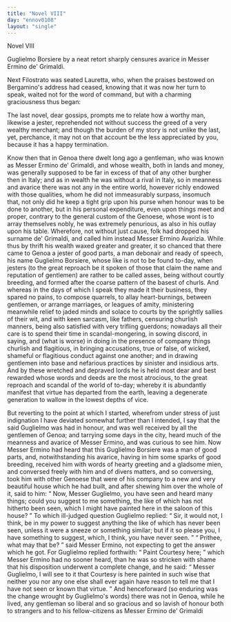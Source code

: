 ```yaml
---
title: "Novel VIII"
day: "ennov0108"
layout: "single"
---
```

<html>
 <head>
 </head>
 <body>
  <div id="nov0108" type="novella" who="lauretta">
   <head>
    Novel VIII
   </head>
   <argument>
    <p>
     <milestone id="p01080001"/>
     Guglielmo Borsiere by a neat retort sharply censures
 avarice in Messer Ermino de' Grimaldi.
    </p>
   </argument>
   <div3 type="commentary" who="author">
    <p>
     <milestone id="p01080002"/>
     <!--(sc)-->
     Next
     <!--(/sc)-->
     Filostrato was seated Lauretta, who, when the praises
 bestowed on Bergamino's address had ceased, knowing that it was
 now her turn to speak, waited not for the word of command, but
 with a charming graciousness thus began:
    </p>
   </div3>
   <div3 type="commentary" who="lauretta">
    <p>
     <milestone id="p01080003"/>
     The last novel, dear gossips, prompts me to relate how a worthy
 man, likewise a jester, reprehended not without success the greed
 of a very wealthy merchant; and though the burden of my story
 is not unlike the last, yet, perchance, it may not on that account
 be the less appreciated by you, because it has a happy termination.
    </p>
   </div3>
   <p>
    <milestone id="p01080004"/>
    Know then that in Genoa there dwelt long ago a gentleman,
 who was known as Messer Ermino de' Grimaldi, and whose wealth,
 both in lands and money, was generally supposed to be far in excess
 of that of any other burgher then in Italy;
    <milestone id="p01080005"/>
    and as in wealth he was
 without a rival in Italy, so in meanness and avarice there was not
 any in the entire world, however richly endowed with those qualities,
 whom he did not immeasurably surpass, insomuch that, not only
 did he keep a tight grip upon his purse when honour was to be done
 to another, but in his personal expenditure, even upon things meet
 and proper, contrary to the general custom of the Genoese, whose
 wont is to array themselves nobly, he was extremely penurious, as
 also in his outlay upon his table.
    <milestone id="p01080006"/>
    Wherefore, not without just cause,
 folk had dropped his surname de' Grimaldi, and called him instead
 Messer Ermino Avarizia.
    <milestone id="p01080007"/>
    While thus by thrift his wealth waxed
 greater and greater, it so chanced that there came to Genoa a jester
 of good parts, a man debonair and ready of speech, his name
 Guglielmo Borsiere, whose like is not to be found to-day, when
    <pb n="57"/>
    jesters (to the great reproach be it spoken of those that claim the
 name and reputation of gentlemen) are rather to be called asses,
 being without courtly breeding, and formed after the coarse pattern
 of the basest of churls.
    <milestone id="p01080008"/>
    And whereas in the days of which I speak
 they made it their business, they spared no pains, to compose quarrels,
 to allay heart-burnings, between gentlemen, or arrange marriages, or
 leagues of amity, ministering meanwhile relief to jaded minds and
 solace to courts by the sprightly sallies of their wit, and with keen
 sarcasm, like fathers, censuring churlish manners, being also satisfied
 with very trifling guerdons;
    <milestone id="p01080009"/>
    nowadays all their care is to spend their
 time in scandal-mongering, in sowing discord, in saying, and (what
 is worse) in doing in the presence of company things churlish and
 flagitious, in bringing accusations, true or false, of wicked, shameful
 or flagitious conduct against one another; and in drawing gentlemen
 into base and nefarious practices by sinister and insidious arts.
    <milestone id="p01080010"/>
    And
 by these wretched and depraved lords he is held most dear and best
 rewarded whose words and deeds are the most atrocious, to the
 great reproach and scandal of the world of to-day; whereby it is
 abundantly manifest that virtue has departed from the earth, leaving
 a degenerate generation to wallow in the lowest depths of vice.
   </p>
   <p>
    <milestone id="p01080011"/>
    But reverting to the point at which I started, wherefrom under
 stress of just indignation I have deviated somewhat further than I
 intended, I say that the said Guglielmo was had in honour, and was
 well received by all the gentlemen of Genoa; and tarrying some
 days in the city, heard much of the meanness and avarice of Messer
 Ermino, and was curious to see him.
    <milestone id="p01080012"/>
    Now Messer Ermino had
 heard that this Guglielmo Borsiere was a man of good parts, and,
 notwithstanding his avarice, having in him some sparks of good
 breeding, received him with words of hearty greeting and a gladsome
 mien, and conversed freely with him and of divers matters, and so
 conversing, took him with other Genoese that were of his company
 to a new and very beautiful house which he had built,
    <milestone id="p01080013"/>
    and after
 shewing him over the whole of it, said to him:
    <q direct="unspecified">
     Now, Messer
 Guglielmo, you have seen and heard many things; could you suggest
 to me something, the like of which has not hitherto been seen,
 which I might have painted here in the saloon of this house?
    </q>
    <milestone id="p01080014"/>
    To
 which ill-judged question Guglielmo replied:
    <q direct="unspecified">
     Sir, it would not, I
 think, be in my power to suggest anything the like of which has
     <pb n="58"/>
     never been seen, unless it were a sneeze or something similar; but
 if it so please you, I have something to suggest, which, I think, you
 have never seen.
    </q>
    <milestone id="p01080015"/>
    <q direct="unspecified">
     Prithee, what may that be?
    </q>
    said Messer
 Ermino, not expecting to get the answer which he got.
    <milestone id="p01080016"/>
    For
 Guglielmo replied forthwith:
    <q direct="unspecified">
     Paint Courtesy here;
    </q>
    <milestone id="p01080017"/>
    which Messer
 Ermino had no sooner heard, than he was so stricken with shame
 that his disposition underwent a complete change, and he said:
    <q direct="unspecified">
     Messer Guglielmo, I will see to it that Courtesy is here painted
 in such wise that neither you nor any one else shall ever again have
 reason to tell me that I have not seen or known that virtue.
    </q>
    <milestone id="p01080018"/>
    And
 henceforward (so enduring was the change wrought by Guglielmo's
 words) there was not in Genoa, while he lived, any gentleman so
 liberal and so gracious and so lavish of honour both to strangers and
 to his fellow-citizens as Messer Ermino de' Grimaldi
   </p>
  </div>
 </body>
</html>